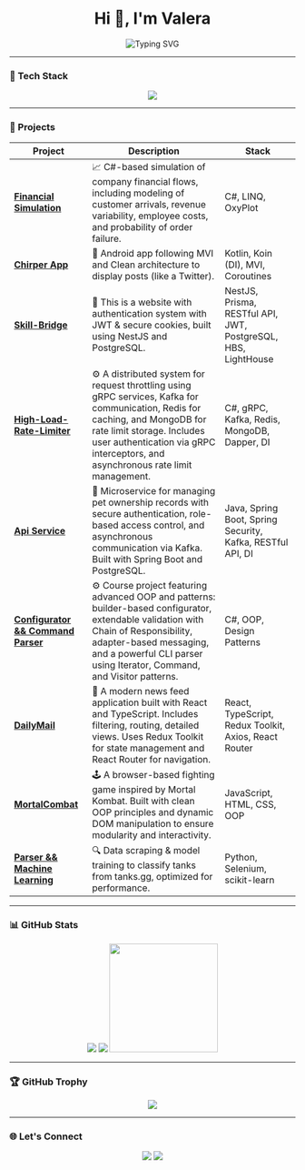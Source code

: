 <h1 align="center">Hi 👋, I'm Valera</h1>
<p align="center">
  <img src="https://readme-typing-svg.herokuapp.com?font=Fira+Code&size=24&pause=1000&color=14F7FF&center=true&vCenter=true&width=600&lines=Backend+%7C+Frontend+%7C+Dev;Java+%7C+.NET+%7C+PostgreSQL;React+%7C+TypeScript+%7C+NestJS;" alt="Typing SVG" />
</p>

---

### 🧰 Tech Stack

<p align="center">
  <img src="https://skillicons.dev/icons?i=dotnet,java,ts,react,nest,py,html,css,postgres,prisma,docker,linux,bash,git" />
</p>


---

### 🚀 Projects

| Project | Description | Stack |
|--------|-------------|-------|
| [**Financial Simulation**](https://github.com/nek00oo/FinanceBusinessSimulationModeling) | 📈 C#-based simulation of company financial flows, including modeling of customer arrivals, revenue variability, employee costs, and probability of order failure. | C#, LINQ, OxyPlot |
| [**Chirper App**](https://github.com/nek00oo/Chirper) | 📱 Android app following MVI and Сlean architecture to display posts (like a Twitter). | Kotlin, Koin (DI), MVI, Coroutines |
| [**Skill-Bridge**](https://github.com/nek00oo/SkillBridge) | 🧩 This is a website with authentication system with JWT & secure cookies, built using NestJS and PostgreSQL. | NestJS, Prisma, RESTful API, JWT, PostgreSQL, HBS, LightHouse |
| [**High-Load-Rate-Limiter**](https://github.com/nek00oo/High-Load-Rate-Limiter) | ⚙️ A distributed system for request throttling using gRPC services, Kafka for communication, Redis for caching, and MongoDB for rate limit storage. Includes user authentication via gRPC interceptors, and asynchronous rate limit management. | C#, gRPC, Kafka, Redis, MongoDB, Dapper, DI |
| [**Api Service**](https://github.com/nek00oo/Java-tech) | 🐾 Microservice for managing pet ownership records with secure authentication, role-based access control, and asynchronous communication via Kafka. Built with Spring Boot and PostgreSQL. | Java, Spring Boot, Spring Security, Kafka, RESTful API, DI |
| [**Configurator && Command Parser**](https://github.com/nek00oo/OOP-Csharp_ITMO)| ⚙️ Course project featuring advanced OOP and patterns: builder-based configurator, extendable validation with Chain of Responsibility, adapter-based messaging, and a powerful CLI parser using Iterator, Command, and Visitor patterns. | C#, OOP, Design Patterns |
| [**DailyMail**](https://github.com/nek00oo/DailyMail) | 📰 A modern news feed application built with React and TypeScript. Includes filtering, routing, detailed views. Uses Redux Toolkit for state management and React Router for navigation. | React, TypeScript, Redux Toolkit, Axios, React Router |
| [**MortalCombat**](https://github.com/nek00oo/MortalCombat) | 🕹️ A browser-based fighting game inspired by Mortal Kombat. Built with clean OOP principles and dynamic DOM manipulation to ensure modularity and interactivity. | JavaScript, HTML, CSS, OOP |
| [**Parser && Machine Learning**](https://github.com/nek00oo/IS_ML) | 🔍 Data scraping & model training to classify tanks from tanks.gg, optimized for performance. | Python, Selenium, scikit-learn |

---

### 📊 GitHub Stats

<div align="center">
  <img src="https://github-readme-stats.vercel.app/api?username=nek00oo&show_icons=true&theme=tokyonight&hide_border=true" />
  <img src="https://github-readme-streak-stats.herokuapp.com?user=nek00oo&theme=tokyonight&hide_border=true" />
  <img src="https://github-readme-stats.vercel.app/api/top-langs/?username=nek00oo&layout=compact&theme=tokyonight&hide_border=true" height="191" />
</div>

---

### 🏆 GitHub Trophy

<p align="center">
  <img src="https://github-profile-trophy.vercel.app/?username=nek00oo&theme=tokyonight&no-frame=true&row=1&margin-w=10" />
</p>

---

### 🌐 Let's Connect

<p align="center">
  <a href="https://t.me/neko_ky" target="_blank"><img src="https://img.shields.io/badge/Telegram-2CA5E0?style=for-the-badge&logo=telegram&logoColor=white" /></a>
  <a href="mailto:yakovenkovalera2017@yandex.ru"><img src="https://img.shields.io/badge/Email-D14836?style=for-the-badge&logo=gmail&logoColor=white" /></a>
</p>


